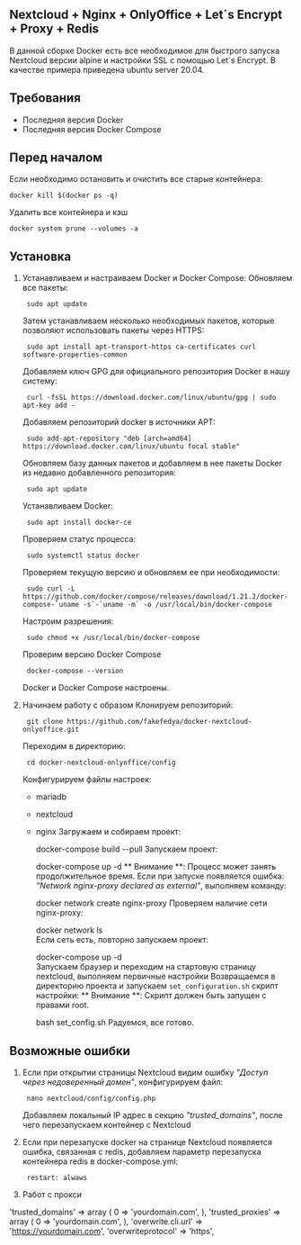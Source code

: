 ## Nextcloud + Nginx + OnlyOffice + Let´s Encrypt + Proxy + Redis

В данной сборке Docker есть все необходимое для быстрого запуска Nextcloud версии alpine и настройки SSL с помощью Let´s Encrypt. В качестве примера приведена ubuntu server 20.04.

## Требования

* Последняя версия Docker
* Последняя версия Docker Compose

## Перед началом

Если необходимо остановить и очистить все старые контейнера:

    docker kill $(docker ps -q)
        
Удалить все контейнера и кэш

    docker system prune --volumes -a
        
## Установка

1. Устанавливаем и настраиваем Docker и Docker Compose:
    Обновляем все пакеты:
    
        sudo apt update
    Затем устанавливаем несколько необходимых пакетов, которые позволяют использовать пакеты через HTTPS:
        
        sudo apt install apt-transport-https ca-certificates curl software-properties-common
    Добавляем ключ GPG для официального репозитория Docker в нашу систему:
    
        curl -fsSL https://download.docker.com/linux/ubuntu/gpg | sudo apt-key add -
    Добавляем репозиторий docker в источники APT:
    
        sudo add-apt-repository "deb [arch=amd64] https://download.docker.com/linux/ubuntu focal stable"
    Обновляем базу данных пакетов и добавляем в нее пакеты Docker из недавно добавленного репозитория:
    
        sudo apt update
    Устанавливаем Docker:
    
        sudo apt install docker-ce
    Проверяем статус процесса:
    
        sudo systemctl status docker
    Проверяем текущую версию и обновляем ее при необходимости:
    
        sudo curl -L https://github.com/docker/compose/releases/download/1.21.2/docker-compose-`uname -s`-`uname -m` -o /usr/local/bin/docker-compose
    Настроим разрешения:
        
        sudo chmod +x /usr/local/bin/docker-compose
    Проверим версию Docker Compose
        
        docker-compose --version
    Docker и Docker Compose настроены.

2. Начинаем работу с образом
    Клонируем репозиторий:
    
        git clone https://github.com/fakefedya/docker-nextcloud-onlyoffice.git
    Переходим в директорию:
   
        cd docker-nextcloud-onlyoffice/config
    Конфигурируем файлы настроек:
    - mariadb
    - nextcloud
    - nginx
   Загружаем и собираем проект:

        docker-compose build --pull
   Запускаем проект:

        docker-compose up -d
    ** Внимание **: Процесс может занять продолжительное время.
   Если при запуске появляется ошибка: _"Network nginx-proxy declared as external"_, выполняем команду:

        docker network create nginx-proxy
   Проверяем наличие сети nginx-proxy:
        
        docker network ls     
   Если сеть есть, повторно запускаем проект:
    
        docker-compose up -d     
   Запускаем браузер и переходим на стартовую страницу nextcloud, выполняем первичные настройки
   Возвращаемся в директорию проекта и запускаем `set_configuration.sh` скрипт настройки:
   ** Внимание **: Скрипт должен быть запущен с правами root.

        bash set_config.sh 
   Радуемся, все готово.

## Возможные ошибки

1. Если при открытии страницы Nextcloud видим ошибку _"Доступ через недоверенный домен"_, конфигурируем файл:

        nano nextcloud/config/config.php
      
    Добавляем локальный IP адрес в секцию _"trusted_domains"_, после чего перезапускаем контейнер с Nextcloud

2. Если при перезапуске docker на странице Nextcloud появляется ошибка, связанная с redis, добавляем параметр перезапуска контейнера redis в docker-compose.yml:
      
        restart: alwaws
        
3. Работ с  прокси

  'trusted_domains' => 
  array (
    0 => 'yourdomain.com',
  ),
  'trusted_proxies' => 
  array (
    0 => 'yourdomain.com',
  ),
  'overwrite.cli.url' => 'https://yourdomain.com',
  'overwriteprotocol' => 'https',
